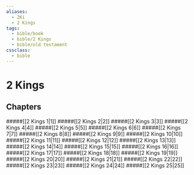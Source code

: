 ```yaml
---
aliases:
  - 2Ki
  - 2 Kings
tags:
  - bible/book
  - bible/2 Kings
  - bible/old testament
cssclass:
  - bible
---
```


# 2 Kings

## Chapters

#####[[2 Kings 1|1]]
#####[[2 Kings 2|2]]
#####[[2 Kings 3|3]]
#####[[2 Kings 4|4]]
#####[[2 Kings 5|5]]
#####[[2 Kings 6|6]]
#####[[2 Kings 7|7]]
#####[[2 Kings 8|8]]
#####[[2 Kings 9|9]]
#####[[2 Kings 10|10]]
#####[[2 Kings 11|11]]
#####[[2 Kings 12|12]]
#####[[2 Kings 13|13]]
#####[[2 Kings 14|14]]
#####[[2 Kings 15|15]]
#####[[2 Kings 16|16]]
#####[[2 Kings 17|17]]
#####[[2 Kings 18|18]]
#####[[2 Kings 19|19]]
#####[[2 Kings 20|20]]
#####[[2 Kings 21|21]]
#####[[2 Kings 22|22]]
#####[[2 Kings 23|23]]
#####[[2 Kings 24|24]]
#####[[2 Kings 25|25]]
